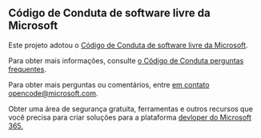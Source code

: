 ## <a name="microsoft-open-source-code-of-conduct"></a>Código de Conduta de software livre da Microsoft

Este projeto adotou o [Código de Conduta de software livre da Microsoft](https://opensource.microsoft.com/codeofconduct/).

Para obter mais informações, consulte [o Código de Conduta perguntas frequentes](https://opensource.microsoft.com/codeofconduct/faq/). 

Para obter mais perguntas ou comentários, entre [em contato opencode@microsoft.com](mailto:opencode@microsoft.com). 

Obter uma área de segurança gratuita, ferramentas e outros recursos que você precisa para criar soluções para a plataforma [devloper do Microsoft 365.](https://developer.microsoft.com/en-us/microsoft-365/dev-program) 
